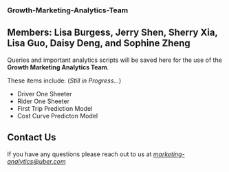 ### Growth-Marketing-Analytics-Team

## Members: Lisa Burgess, Jerry Shen, Sherry Xia, Lisa Guo, Daisy Deng, and Sophine Zheng

Queries and important analytics scripts will be saved here for the use of the **Growth Marketing Analytics Team**.

These items include: (*Still in Progress...*)

- Driver One Sheeter
- Rider One Sheeter
- First Trip Prediction Model
- Cost Curve Predicton Model 

## Contact Us 
If you have any questions please reach out to us at *marketing-analytics@uber.com*
